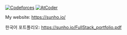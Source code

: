 [![Codeforces](https://badges.riever.dev/codeforces/mathneko.svg)](https://codeforces.com/profile/mathneko) [![AtCoder](https://badges.riever.dev/atcoder/mathneko.svg)](https://atcoder.jp/users/mathneko)

My website: https://sunho.io/

한국어 포트폴리오: https://sunho.io/FullStack_portfolio.pdf


